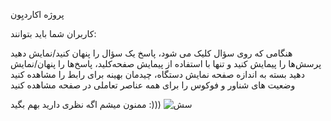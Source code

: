پروژه اکاردیِون 

کاربران شما باید بتوانند:

هنگامی که روی سؤال کلیک می شود، پاسخ یک سؤال را پنهان کنید/نمایش دهید
پرسش‌ها را پیمایش کنید و تنها با استفاده از پیمایش صفحه‌کلید، پاسخ‌ها را پنهان/نمایش دهید
بسته به اندازه صفحه نمایش دستگاه، چیدمان بهینه برای رابط را مشاهده کنید
وضعیت های شناور و فوکوس را برای همه عناصر تعاملی در صفحه مشاهده کنید

ممنون میشم اگه نظری دارید بهم بگید :)))
![سش](https://github.com/Mstrman4/faq/assets/88909029/6e1733b6-15c9-4291-94aa-1666c4b9ad7c)

